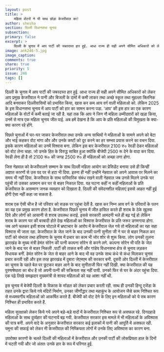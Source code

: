 ```yaml
---
layout: post
title: >
    महिला वोटरों ने भी साथ छोड़ा केजरीवाल का!
author: shesha
section: दिल्ली विधानसभा चुनाव
subsection:
primary: false
excerpt: >
    दिल्ली के चुनाव में आप पार्टी की जबरदस्त हार हुई. आधा राज्य ही सही अपने सीमित अधिकारों को लेकर आप प्रमुख केजरीवाल ने पानी और बिजली के दामों में कमी लाकर तथा अच्छे स्कूल तथा मुहल्ला क्लिनिक आदि बनवाकर दिल्लीवासियों को प्रभावित किया ...
image: ank246-5.jpg
image_caption:
comments: true
share: true
priority: 5
issue: 246
tags: []
---
```


दिल्ली के चुनाव में आप पार्टी की जबरदस्त हार हुई. आधा राज्य ही सही अपने सीमित अधिकारों को लेकर आप प्रमुख केजरीवाल ने पानी और बिजली के दामों में कमी लाकर तथा अच्छे स्कूल तथा मुहल्ला क्लिनिक आदि बनवाकर दिल्लीवासियों को प्रभावित किया, खास कर कम आय वर्ग वाली महिलाओ को. लेकिन 2025 के इस विधानसभा चुनाव में आप पार्टी को हार का सामन करना पडा. ‘आप‘ की इस हार का एक कारण महिलाओं के वोटों में कमी बताई जा रही है. यहां तक कि आप ने जिन नौ महिला उम्मीदवारों को खड़ा किया, उनमें से मात्र एक महिला चुनाव जीत पाई. अब हमें देखना है कि आप के प्रति महिलाओं की विमुखता के क्या- क्या कारण रहे होंगे.

पिछले चुनाओं में घर-घर जाकर केजरीवाल तथा उनके अन्य साथियों ने महिलाओं के सामने अपने को बेटा और भाई कहकर वोट मांगा और और उनके कष्टों को दूर करने का हर सम्भव प्रयास करने का वचन दिया. इसके कारण महिलाओं का उनमें विश्वास बना. लेकिन इस बार केजरीवाल 2100 रु० रेवडी देकर महिलाओं को वोट लेना चाहा. जो उनके हित के विरुद्ध साबित हुआ क्योंकि बीजेपी 2500 रू देने के वादा कर दिया. रेवडी लेना ही है तो 2100 रू० की जगह 2500 रु० ही महिलाओं को अच्छा लगा होगा.

जिस नेहवाल को केजरीवालने सम्मान के साथ दिल्ली महिला आयोग का प्रेसिडेंट बनाया उसे ही किन्हीं अज्ञात कारणों से उस पद पर से हटा भी दिया. इतना ही नहीं उन्होंने नेहवाल को अपने आवास पर मिलने का समय भी नहीं दिया. केजरीवाल के साथ पारिवारिक संबंध रखने वाली नेहवाल जब उनसे मिलने उनके घर पहुंची तो उसका अपमान कर घर से बाहर निकाल दिया. यह घटना कहीं न कहीं महिलाओं के प्रति केजरीवाल के असम्मान जनक व्यवहार को दिखाता है. दिल्ली की संवेदनशील महिलाएं इससे आहत नहीं हुई होंगी ऐसा नहीं कहा जा सकता है.

शराब एक ऐसी चीज है जो परिवार को सडक पर पहुंचा देती है. खास कर निम्न आय वर्ग के परिवारों के पतन का यह एक प्रमुख कारण होता है. केजरीवाल पिछले चुनाव में जीत हासिल करते ही शराब के ठेके खुलवा दिये और लोगों को आसानी से शराब उपलब्ध कराई. इससे सरकारी आमदनी भले ही बढ़ गई हो लेकिन शराब के कारण घर की बरबादी होते देख महिलाओं का विश्वास केजरीवाल के प्रति जरूर डगमगाया होगा. जब आगे चलकर इसी शराब घोटाले में भ्रष्टाचार के आरोप में केजरीवाल जेल गये तो महिलाओं का रहा सहा विश्वास भी जाता रहा.
केजरीवाल के जेल जाने के बाद उनकी पत्नी सुनीता जी ने घर से बाहर निकल कर पार्टी को संभाला तथा हरियाणा के चुनाव में प्रचार का काम भी जोर शोर से शुरू किया. लोग उनकी तुलना झारखंड के मुख्य मंत्री हेमंत सोरेन की पत्नी कल्पना सोरेन से करने लगे. 
कल्पना सोरेन भी पति के जेल जाने के बाद घर से बाहर निकली .पार्टी की ताकत बनी और गांडेय विधानसभा क्षेत्र से चुनाव लड़कर विधायक बनीं. हेमंत सोरेन के जेल से बाहर आने के बाद भी वह उनके साथ कंधे से कंधा मिलाकर चुनाव प्रचार करती रही और इस तरह झारखंड में दुबारा जेएमएम की सरकार बनी. दूसरी ओर दिल्ली में केजरीवाल का चुनाव के पहले बेल पर छूटकर बाहर आने के बाद सुनीताजी फिर नहीं दिखी. क्या केजरीवाल की यह पुरुषश्रेष्ठता का बोध है जो अपनी पत्नी की सक्रियता सह नहीं पायी. उनको फिर से घर के अंदर पहुंचा दिया. एक पढ़े लिखे समझदार मुख्यमंत्री से शायद महिलाओं को यह आशा नहीं थी.

इस चुनाव में बेजेपी दिल्ली के विकास के मॉडल को लेकर प्रचार करती रही. साथ ही उनकी हिन्दू एजेंडा के तहत उनके द्वारा किये गये मंदिरों निर्माण, उनका जीर्णोद्धार तथा महाकुंभ के आयोजन जैसे काम निश्चित रूप से मध्यमवर्गीय महिलाओं को आकर्षित करते हैं. बीजेपी को वोट देने के लिए इन महिलाओं को ये सब कारण निश्चित ही प्रभावित करते हैं.

महिला सुरक्षाको लेकर किये गये अपने बड़े-बड़े वादों में केजरीवाल निश्चित रूप से असफल रहे. दिनदहाडे महिलाओ के साथ दुर्व्यहार की घटनायें बढ़ गयी. केजरीवाल सरकार इस मामले में भी महिलाओं के अविश्वास की पात्र बनी.
अपने वादे के अनुसार केजरीवाल सरकार कई इलाकों में पानी की आपूर्ति में असफल रही. यमुना की सफाई को लेकर मी केजरीवाल की निष्क्रियता लोगों में उनके लिए अविश्वास का कारण बना.

उपरोक्त कारणों के चलते दिल्ली की महिलाओं में केजरीवाल और उनकी पार्टी की लोकप्रियता हाल के दिनों में घटती गयी और जो अंततः उनके हार के रूप में परिणत हुई.